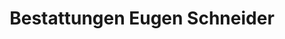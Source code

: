 ---
title: "Bestattungen Eugen Schneider"
url: /wermelskirchen/bestattungen-eugen-schneider/
shop: Bestattungen
---